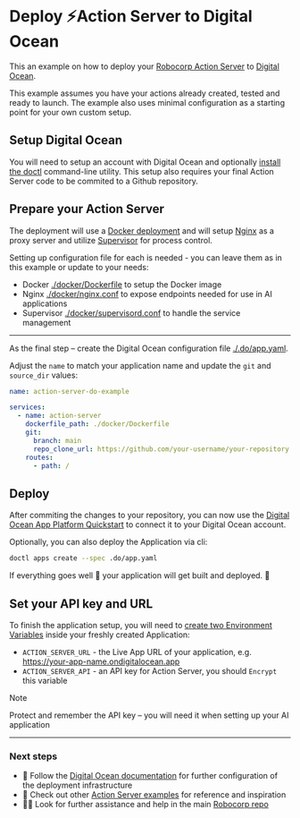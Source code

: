 # Deploy ⚡️Action Server to Digital Ocean

This an example on how to deploy your [Robocorp Action Server](https://github.com/robocorp/robo/tree/master/action_server/docs#readme) to [Digital Ocean](https://www.digitalocean.com).

This example assumes you have your actions already created, tested and ready to launch. The example also uses minimal configuration as a starting point for your own custom setup.

## Setup Digital Ocean

You will need to setup an account with Digital Ocean and optionally [install the doctl](https://docs.digitalocean.com/reference/doctl/how-to/install/) command-line utility. This setup also requires your final Action Server code to be commited to a Github repository.

## Prepare your Action Server

The deployment will use a [Docker deployment](https://docs.digitalocean.com/products/app-platform/how-to/deploy-from-container-images/) and will setup [Nginx](https://www.nginx.com) as a proxy server and utilize [Supervisor](https://supervisord.org/) for process control.

Setting up configuration file for each is needed - you can leave them as in this example or update to your needs:

- Docker [./docker/Dockerfile](./docker/Dockerfile) to setup the Docker image
- Nginx [./docker/nginx.conf](./docker/nginx.conf) to expose endpoints needed for use in AI applications
- Supervisor [./docker/supervisord.conf](./docker/supervisord.conf) to handle the service management

---

As the final step – create the Digital Ocean configuration file [./.do/app.yaml](./.do/app.yaml).

Adjust the `name` to match your application name and update the `git` and `source_dir` values:

```yaml
name: action-server-do-example

services:
  - name: action-server
    dockerfile_path: ./docker/Dockerfile
    git:
      branch: main
      repo_clone_url: https://github.com/your-username/your-repository.git
    routes:
      - path: /
```

## Deploy

After commiting the changes to your repository, you can now use the [Digital Ocean App Platform Quickstart](https://docs.digitalocean.com/products/app-platform/getting-started/quickstart/) to connect it to your Digital Ocean account.

Optionally, you can also deploy the Application via cli:

```sh
doctl apps create --spec .do/app.yaml
```

If everything goes well 🤞 your application will get built and deployed. 🚀

## Set your API key and URL

To finish the application setup, you will need to [create two Environment Variables](https://docs.digitalocean.com/products/app-platform/how-to/use-environment-variables/#using-bindable-variables-within-environment-variables) inside your freshly created Application:

- `ACTION_SERVER_URL` - the Live App URL of your application, e.g. https://your-app-name.ondigitalocean.app
- `ACTION_SERVER_API` - an API key for Action Server, you should `Encrypt` this variable

> [!NOTE]
> Protect and remember the API key – you will need it when setting up your AI application

---

### Next steps

- 📖 Follow the [Digital Ocean documentation](https://docs.digitalocean.com) for further configuration of the deployment infrastructure
- 🌟 Check out other [Action Server examples](https://github.com/robocorp/actions-cookbook) for reference and inspiration
- 🙋‍♂️ Look for further assistance and help in the main [Robocorp repo](https://github.com/robocorp/robocorp)
